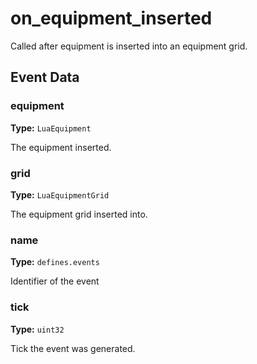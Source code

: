 # on_equipment_inserted

Called after equipment is inserted into an equipment grid.

## Event Data

### equipment

**Type:** `LuaEquipment`

The equipment inserted.

### grid

**Type:** `LuaEquipmentGrid`

The equipment grid inserted into.

### name

**Type:** `defines.events`

Identifier of the event

### tick

**Type:** `uint32`

Tick the event was generated.

